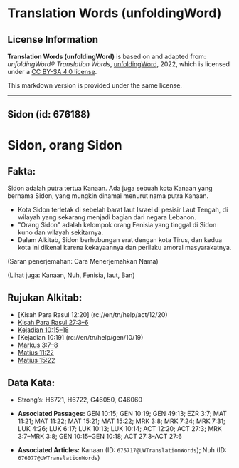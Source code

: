 # Translation Words (unfoldingWord)

## License Information

**Translation Words (unfoldingWord)** is based on and adapted from: _unfoldingWord® Translation Words_, [unfoldingWord](https://unfoldingword.org/utw), 2022, which is licensed under a [CC BY-SA 4.0 license](https://creativecommons.org/licenses/by-sa/4.0/legalcode.en).

This markdown version is provided under the same license.



--------------------------------

## Sidon (id: 676188)

Sidon, orang Sidon
==================

Fakta:
------

Sidon adalah putra tertua Kanaan. Ada juga sebuah kota Kanaan yang bernama Sidon, yang mungkin dinamai menurut nama putra Kanaan.

* Kota Sidon terletak di sebelah barat laut Israel di pesisir Laut Tengah, di wilayah yang sekarang menjadi bagian dari negara Lebanon.
* "Orang Sidon" adalah kelompok orang Fenisia yang tinggal di Sidon kuno dan wilayah sekitarnya.
* Dalam Alkitab, Sidon berhubungan erat dengan kota Tirus, dan kedua kota ini dikenal karena kekayaannya dan perilaku amoral masyarakatnya.

(Saran penerjemahan: Cara Menerjemahkan Nama)

(Lihat juga: Kanaan, Nuh, Fenisia, laut, Ban)

Rujukan Alkitab:
----------------

* \[Kisah Para Rasul 12:20] (rc://en/tn/help/act/12/20\)
* [Kisah Para Rasul 27:3–6](https://ref.ly/Acts0:0)
* [Kejadian 10:15–18](https://ref.ly/Gen10:15-Gen10:18)
* \[Kejadian 10:19] (rc://en/tn/help/gen/10/19\)
* [Markus 3:7–8](https://ref.ly/Mark3:7-Mark3:8)
* [Matius 11:22](https://ref.ly/Matt11:22)
* [Matius 15:22](https://ref.ly/Matt15:22)

Data Kata:
----------

* Strong’s: H6721, H6722, G46050, G46060

* **Associated Passages:** GEN 10:15; GEN 10:19; GEN 49:13; EZR 3:7; MAT 11:21; MAT 11:22; MAT 15:21; MAT 15:22; MRK 3:8; MRK 7:24; MRK 7:31; LUK 4:26; LUK 6:17; LUK 10:13; LUK 10:14; ACT 12:20; ACT 27:3; MRK 3:7–MRK 3:8; GEN 10:15–GEN 10:18; ACT 27:3–ACT 27:6
* **Associated Articles:** Kanaan (ID: `675717@UWTranslationWords`); Nuh (ID: `676077@UWTranslationWords`)

